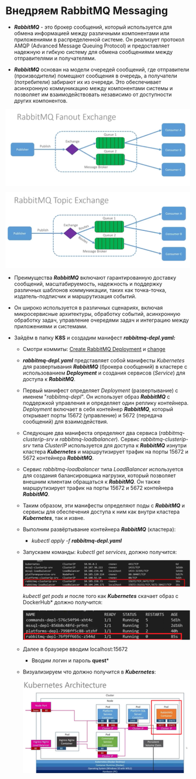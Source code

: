 # Внедряем RabbitMQ Messaging

* ***RabbitMQ*** - это брокер сообщений, который используется для обмена информацией между различными компонентами или приложениями в распределенной системе. Он реализует протокол AMQP (Advanced Message Queuing Protocol) и предоставляет надежную и гибкую систему для обмена сообщениями между отправителями и получателями.

* ***RabbitMQ*** основан на модели очередей сообщений, где отправители (производители) помещают сообщения в очередь, а получатели (потребители) забирают их из очереди. Это обеспечивает асинхронную коммуникацию между компонентами системы и позволяет им взаимодействовать независимо от доступности других компонентов.
        
 ![RabbitMQ_34](https://github.com/STGorbunovDA/.NET-Microservices/blob/dev/img/34.png)

 ![RabbitMQ_35](https://github.com/STGorbunovDA/.NET-Microservices/blob/dev/img/35.png)

 * Преимущества ***RabbitMQ*** включают гарантированную доставку сообщений, масштабируемость, надежность и поддержку различных шаблонов коммуникации, таких как точка-точка, издатель-подписчик и маршрутизация событий.
 *  Он широко используется в различных сценариях, включая микросервисные архитектуры, обработку событий, асинхронную обработку задач, управление очередями задач и интеграцию между приложениями и системами.

* Зайдём в папку **K8S** и создадим манифест ***rabbitmq-depl.yaml:***
    * Смотри коммиты: [Create RabbitMQ Deployment](https://github.com/STGorbunovDA/.NET-Microservices/commit/6de65c3927c5e301b1b22a897d4214a4b7c2930f) и 
     [сhange](https://github.com/STGorbunovDA/.NET-Microservices/commit/539085b4a219387fe3e7cd2c320a776b2970d1f3)
    * ***rabbitmq-depl.yaml*** представляет собой манифесты *Kubernetes* для развертывания ***RabbitMQ*** (брокера сообщений) в кластере с использованием ***Deployment*** и создания сервисов (*Service*) для доступа к ***RabbitMQ***.
    * Первый манифест определяет *Deployment* (развертывание) с именем "*rabbitmq*-*depl*". Он использует образ ***RabbitMQ*** с поддержкой управления и определяет один реплику контейнера. *Deployment* включает в себя контейнер ***RabbitMQ***, который открывает порты 15672 (управление) и 5672 (передача сообщений) для взаимодействия.
    * Следующие два манифеста определяют два сервиса (*rabbitmq-clusterip-srv* и *rabbitmq-loadbalancer*). Сервис *rabbitmq-clusterip-srv* типа *ClusterIP* используется для доступа к ***RabbitMQ*** изнутри кластера ***Kubernetes*** и маршрутизирует трафик на порты 15672 и 5672 контейнера ***RabbitMQ***.
    * Сервис *rabbitmq*-*loadbalancer* типа *LoadBalancer* используется для создания балансировщика нагрузки, который позволяет внешним клиентам обращаться к ***RabbitMQ***. Он также маршрутизирует трафик на порты 15672 и 5672 контейнера ***RabbitMQ***.
    * Таким образом, эти манифесты определяют поды с ***RabbitMQ*** и сервисы для обеспечения доступа к ним как внутри кластера ***Kubernetes***, так и извне.
    * Выполним развёртывание контейнера ***RabbitMQ*** (кластера):
        * *kubectl apply -f **rabbitmq-depl.yaml***
    * Запускаем команды:
        *kubectl get services*, должно получится:

        ![RabbitMQ_37](https://github.com/STGorbunovDA/.NET-Microservices/blob/dev/img/37.png)

        *kubectl get pods и* после того как ***Kubernetes*** скачает образ с DockerHub*  должно получится:

         ![RabbitMQ_38](https://github.com/STGorbunovDA/.NET-Microservices/blob/dev/img/38.png)
    * Далее в браузере вводим localhost:15672
        * Вводим логин и пароль **quest***
    * Визуализируем что должно получится в ***Kubernetes***: 

        ![RabbitMQ_36](https://github.com/STGorbunovDA/.NET-Microservices/blob/dev/img/36.png)



    
